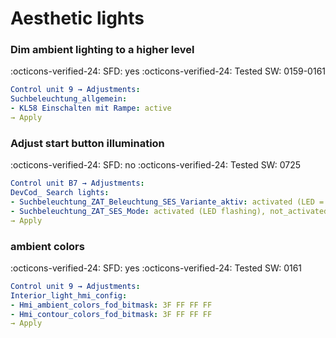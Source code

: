# Aesthetic lights

### Dim ambient lighting to a higher level

:octicons-verified-24: SFD: yes :octicons-verified-24: Tested SW: 0159-0161

``` yaml 
Control unit 9 → Adjustments:
Suchbeleuchtung_allgemein:
- KL58 Einschalten mit Rampe: active
→ Apply
```

### Adjust start button illumination

:octicons-verified-24: SFD: no :octicons-verified-24: Tested SW: 0725

``` yaml title="Login code: 10587"
Control unit B7 → Adjustments:
DevCod_ Search lights:
- Suchbeleuchtung_ZAT_Beleuchtung_SES_Variante_aktiv: activated (LED = dim), not_avtivated (LED = bright)
- Suchbeleuchtung_ZAT_SES_Mode: activated (LED flashing), not_activated (LED = on)
→ Apply
```

### ambient colors

:octicons-verified-24: SFD: yes :octicons-verified-24: Tested SW: 0161

``` yaml 
Control unit 9 → Adjustments:
Interior_light_hmi_config:
- Hmi_ambient_colors_fod_bitmask: 3F FF FF FF
- Hmi_contour_colors_fod_bitmask: 3F FF FF FF
→ Apply
```